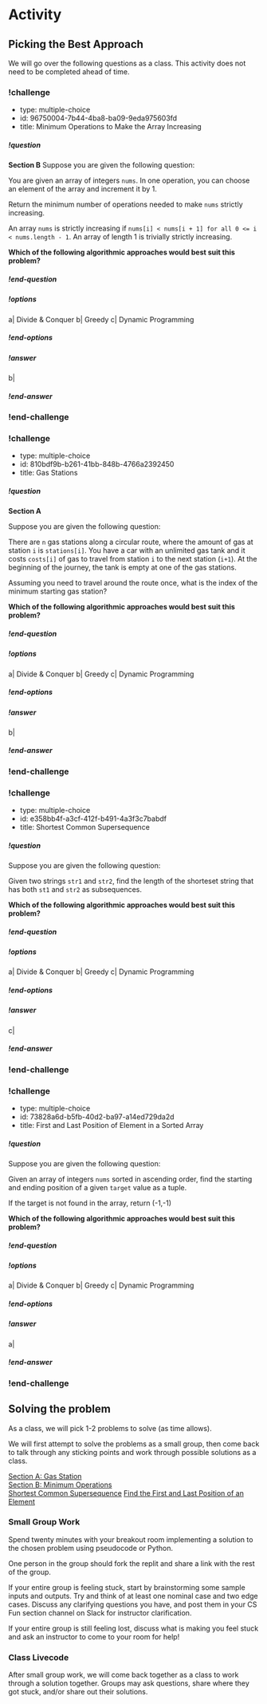 # Activity

## Picking the Best Approach

We will go over the following questions as a class. This activity does not need to be completed ahead of time.

<!-- >>>>>>>>>>>>>>>>>>>>>> BEGIN CHALLENGE >>>>>>>>>>>>>>>>>>>>>> -->
<!-- Replace everything in square brackets [] and remove brackets  -->

### !challenge

* type: multiple-choice
* id: 96750004-7b44-4ba8-ba09-9eda975603fd
* title: Minimum Operations to Make the Array Increasing

##### !question
**Section B**
Suppose you are given the following question:

You are given an array of integers `nums`. In one operation, you can choose an element of the array and increment it by 1.

Return the minimum number of operations needed to make `nums` strictly increasing.

An array `nums` is strictly increasing if `nums[i] < nums[i + 1] for all 0 <= i < nums.length - 1`. An array of length 1 is trivially strictly increasing.


**Which of the following algorithmic approaches would best suit this problem?**
##### !end-question

##### !options

a| Divide & Conquer
b| Greedy
c| Dynamic Programming

##### !end-options

##### !answer

b|

##### !end-answer

<!-- other optional sections -->
<!-- !hint - !end-hint (markdown, hidden, students click to view) -->
<!-- !rubric - !end-rubric (markdown, instructors can see while scoring a checkpoint) -->
<!-- !explanation - !end-explanation (markdown, students can see after answering correctly) -->

### !end-challenge

<!-- ======================= END CHALLENGE ======================= -->

<!-- >>>>>>>>>>>>>>>>>>>>>> BEGIN CHALLENGE >>>>>>>>>>>>>>>>>>>>>> -->
<!-- Replace everything in square brackets [] and remove brackets  -->

### !challenge

* type: multiple-choice
* id: 810bdf9b-b261-41bb-848b-4766a2392450
* title: Gas Stations
<!-- * points: [1] (optional, the number of points for scoring as a checkpoint) -->
<!-- * topics: [python, pandas] (Checkpoints only. optional the topics for analyzing points) -->

##### !question
**Section A**

Suppose you are given the following question:

There are `n` gas stations along a circular route, where the amount of gas at station `i` is `stations[i]`. You have a car with an unlimited gas tank and it costs `costs[i]` of gas to travel from station `i` to the next station (`i+1`). At the beginning of the journey, the tank is empty at one of the gas stations.

Assuming you need to travel around the route once, what is the index of the minimum starting gas station?

**Which of the following algorithmic approaches would best suit this problem?**
##### !end-question

##### !options

a| Divide & Conquer
b| Greedy
c| Dynamic Programming

##### !end-options

##### !answer

b|

##### !end-answer

<!-- other optional sections -->
<!-- !hint - !end-hint (markdown, hidden, students click to view) -->
<!-- !rubric - !end-rubric (markdown, instructors can see while scoring a checkpoint) -->
<!-- !explanation - !end-explanation (markdown, students can see after answering correctly) -->

### !end-challenge

<!-- ======================= END CHALLENGE ======================= -->

<!-- >>>>>>>>>>>>>>>>>>>>>> BEGIN CHALLENGE >>>>>>>>>>>>>>>>>>>>>> -->
<!-- Replace everything in square brackets [] and remove brackets  -->

### !challenge

* type: multiple-choice
* id: e358bb4f-a3cf-412f-b491-4a3f3c7babdf
* title: Shortest Common Supersequence
<!-- * points: [1] (optional, the number of points for scoring as a checkpoint) -->
<!-- * topics: [python, pandas] (Checkpoints only. optional the topics for analyzing points) -->

##### !question

Suppose you are given the following question:

Given two strings `str1` and `str2`, find the length of the shorteset string that has both `st1` and `str2` as subsequences.

**Which of the following algorithmic approaches would best suit this problem?**
##### !end-question

##### !options

a| Divide & Conquer
b| Greedy
c| Dynamic Programming

##### !end-options

##### !answer

c|

##### !end-answer

<!-- other optional sections -->
<!-- !hint - !end-hint (markdown, hidden, students click to view) -->
<!-- !rubric - !end-rubric (markdown, instructors can see while scoring a checkpoint) -->
<!-- !explanation - !end-explanation (markdown, students can see after answering correctly) -->

### !end-challenge

<!-- ======================= END CHALLENGE ======================= -->
<!-- >>>>>>>>>>>>>>>>>>>>>> BEGIN CHALLENGE >>>>>>>>>>>>>>>>>>>>>> -->
<!-- Replace everything in square brackets [] and remove brackets  -->

### !challenge

* type: multiple-choice
* id: 73828a6d-b5fb-40d2-ba97-a14ed729da2d
* title: First and Last Position of Element in a Sorted Array
<!-- * points: [1] (optional, the number of points for scoring as a checkpoint) -->
<!-- * topics: [python, pandas] (Checkpoints only. optional the topics for analyzing points) -->

##### !question

Suppose you are given the following question:

Given an array of integers `nums` sorted in ascending order, find the starting and ending position of a given `target` value as a tuple.

If the target is not found in the array, return (-1,-1)

**Which of the following algorithmic approaches would best suit this problem?**
##### !end-question

##### !options

a| Divide & Conquer
b| Greedy
c| Dynamic Programming

##### !end-options

##### !answer

a|

##### !end-answer

<!-- other optional sections -->
<!-- !hint - !end-hint (markdown, hidden, students click to view) -->
<!-- !rubric - !end-rubric (markdown, instructors can see while scoring a checkpoint) -->
<!-- !explanation - !end-explanation (markdown, students can see after answering correctly) -->

### !end-challenge

<!-- ======================= END CHALLENGE ======================= -->
## Solving the problem

As a class, we will pick 1-2 problems to solve (as time allows). 

We will first attempt to solve the problems as a small group, then come back to talk through any sticking points and work through possible solutions as a class. 

[Section A: Gas Station](https://replit.com/@adadev/gas-station#main.py) <br>
[Section B: Minimum Operations](https://replit.com/@adadev/minimum-operations#README.md) <br>
[Shortest Common Supersequence](https://replit.com/@adadev/shortest-common-supersequence#main.py)
[Find the First and Last Position of an Element](https://replit.com/@adadev/first-and-last#main.py)

### Small Group Work

Spend twenty minutes with your breakout room implementing a solution to the chosen problem using pseudocode or Python. 

One person in the group should fork the replit and share a link with the rest of the group.

If your entire group is feeling stuck, start by brainstorming some sample inputs and outputs. Try and think of at least one nominal case and two edge cases. Discuss any clarifying questions you have, and post them in your CS Fun section channel on Slack for instructor clarification.

If your entire group is still feeling lost, discuss what is making you feel stuck and ask an instructor to come to your room for help! 

### Class Livecode

After small group work, we will come back together as a class to work through a solution together. Groups may ask questions, share where they got stuck, and/or share out their solutions.

